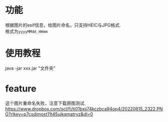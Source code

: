 # 功能
根据图片的exif信息，给图片命名，只支持HEIC与JPG格式.\
格式为`yyyyMMdd_HHmm`

# 使用教程
java -jar xxx.jar "文件夹"

# feature
这个图片重命名失败，注意下载原图测试.\
https://www.dropbox.com/scl/fi/ti01bxjj74kczbca94op4/20220615_2322.PNG?rlkey=p7csdimost11t45ujkqmatryz&dl=0
